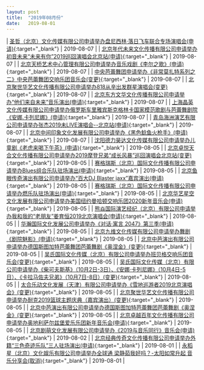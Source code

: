 ```yaml
---
layout: post
title:  "2019年08月份"
date:   2019-08-01
---
```


| [圣哲（北京）文化传媒有限公司申请举办盘尼西林·落日飞车联合专场演唱会(申请)](http://www.beijing.gov.cn/zfxxgk/110021/xzspjggs53/2019-08/07/content_8f8effc3ac3c4970a07d5e44181017f6.shtml){:target="_blank"} | 2019-08-07 |
| [北京年代未来文化传播有限公司申请举办初音未来“未来有你”2019巡回演唱会北京站(申请)](http://www.beijing.gov.cn/zfxxgk/110021/xzspjggs53/2019-08/07/content_d9df6b8028944658ad7fc410c8ded658.shtml){:target="_blank"} | 2019-08-07 |
| [北京天桥艺术中心管理有限公司申请举办音乐戏剧《李尔之歌》(申请)](http://www.beijing.gov.cn/zfxxgk/110021/xzspjggs53/2019-08/07/content_f558f5c16ac648a0b98ac68a243d6e65.shtml){:target="_blank"} | 2019-08-07 |
| [中央芭蕾舞团申请举办《非常莫扎特系列之二》中央芭蕾舞团交响乐团音乐会(变更)](http://www.beijing.gov.cn/zfxxgk/110021/xzspjggs53/2019-08/07/content_f810e6d0b3a3484a9498a5dbf651169c.shtml){:target="_blank"} | 2019-08-07 |
| [北京聚世华艺文化传播有限公司申请举办818从辛出发群星演唱会(变更)](http://www.beijing.gov.cn/zfxxgk/110021/xzspjggs53/2019-08/07/content_66bbf2b255e34c2e9d24f887b9925622.shtml){:target="_blank"} | 2019-08-07 |
| [北京东方文华文化传播有限公司申请举办“他们来自未来”音乐演出(申请)](http://www.beijing.gov.cn/zfxxgk/110021/xzspjggs53/2019-08/07/content_2b50d91942f04c38b9082829033cc0f5.shtml){:target="_blank"} | 2019-08-07 |
| [上海晶英文化传媒有限公司申请举办俄罗斯车里雅宾斯克格林卡国家模范歌剧与芭蕾舞剧院《安娜.卡列尼娜》(申请)](http://www.beijing.gov.cn/zfxxgk/110021/xzspjggs53/2019-08/07/content_78548843e66d4336b5a915b035f9623d.shtml){:target="_blank"} | 2019-08-07 |
| [青岛海洲演艺有限公司申请举办张杰2019未LIVE演唱会--北京站(申请)](http://www.beijing.gov.cn/zfxxgk/110021/xzspjggs53/2019-08/07/content_b5375421724b4654a712069e6ca8136c.shtml){:target="_blank"} | 2019-08-07 |
| [北京中间印象文化发展有限公司申请举办《黑色鲶鱼火枪手》(申请)](http://www.beijing.gov.cn/zfxxgk/110021/xzspjggs53/2019-08/07/content_84bd206e31134fdcad3e4b687837e2a0.shtml){:target="_blank"} | 2019-08-07 |
| [沈阳德力昊达文化传媒有限公司申请举办儿童剧《老虎来喝下午茶》(申请)](http://www.beijing.gov.cn/zfxxgk/110021/xzspjggs53/2019-08/05/content_de0fbbeb7d954c8caff3a8859cf30e22.shtml){:target="_blank"} | 2019-08-05 |
| [北京卓悦天合文化传播有限公司申请举办2019摩登兄弟“成长风暴”巡回演唱会北京站(变更)](http://www.beijing.gov.cn/zfxxgk/110021/xzspjggs53/2019-08/05/content_8b8d465b64b14c99935887e900ff277e.shtml){:target="_blank"} | 2019-08-05 |
| [赛格瑞斯（北京）国际文化传播有限公司申请举办Blues组合乐队驻场演出(申请)](http://www.beijing.gov.cn/zfxxgk/110021/xzspjggs53/2019-08/05/content_0bdc68708c504336970acf705bd4e58f.shtml){:target="_blank"} | 2019-08-05 |
| [北京鱼眼传奇演出有限公司申请举办“百大DJ Blaster jaxx”嘉宾演出(申请)](http://www.beijing.gov.cn/zfxxgk/110021/xzspjggs53/2019-08/05/content_da1b27d410d34cbc88ff1feb93602221.shtml){:target="_blank"} | 2019-08-05 |
| [赛格瑞斯（北京）国际文化传播有限公司申请举办燃乐队驻场演出(申请)](http://www.beijing.gov.cn/zfxxgk/110021/xzspjggs53/2019-08/05/content_4645f40eeae94755b59074cbaa5122b3.shtml){:target="_blank"} | 2019-08-05 |
| [北京华艺星空文化发展有限公司申请举办美国纽约曼哈顿交响乐团2020新年音乐会(申请)](http://www.beijing.gov.cn/zfxxgk/110021/xzspjggs53/2019-08/05/content_1ec757d771124a59a3008405c214a873.shtml){:target="_blank"} | 2019-08-05 |
| [熊焱国际演艺经纪（北京）有限公司申请举办我和我的“老朋友”姜育恒2019北京演唱会(申请)](http://www.beijing.gov.cn/zfxxgk/110021/xzspjggs53/2019-08/05/content_bad52618ae93458db25fda2b02dc3763.shtml){:target="_blank"} | 2019-08-05 |
| [华瀚国际文化发展公司申请举办《对话·寓言 2047》第三季(申请)](http://www.beijing.gov.cn/zfxxgk/110021/xzspjggs53/2019-08/05/content_e923a0214219406493355e5bd113f15e.shtml){:target="_blank"} | 2019-08-05 |
| [北京九维文化传媒有限公司申请举办舞剧《剧院魅影》(申请)](http://www.beijing.gov.cn/zfxxgk/110021/xzspjggs53/2019-08/05/content_48a47cfa27494f02b09932fe138c90d9.shtml){:target="_blank"} | 2019-08-05 |
| [北京中芭演出有限公司申请举办德国斯图加特芭蕾舞团芭蕾舞剧《奥涅金》(变更)](http://www.beijing.gov.cn/zfxxgk/110021/xzspjggs53/2019-08/05/content_6e7f9eacef7144af92485d814f16e48b.shtml){:target="_blank"} | 2019-08-05 |
| [吴氏国际文化传媒（北京）有限公司申请举办班贝格交响乐团音乐会(变更)](http://www.beijing.gov.cn/zfxxgk/110021/xzspjggs53/2019-08/05/content_38f8bc20e6a0435184363ad0b18cce71.shtml){:target="_blank"} | 2019-08-05 |
| [吴氏国际文化传媒（北京）有限公司申请举办《柴可夫斯基》（10月2日-3日）、《安娜·卡列尼娜》（10月4日-5日）、《卡拉马佐夫兄弟》（10月7日-8日）(变更)](http://www.beijing.gov.cn/zfxxgk/110021/xzspjggs53/2019-08/05/content_0fbca8483d564f69857b1c0d2bdbe8bc.shtml){:target="_blank"} | 2019-08-05 |
| [太合乐动文化发展（天津）有限公司申请举办《雪地巡游者2019北京演唱会》(变更)](http://www.beijing.gov.cn/zfxxgk/110021/xzspjggs53/2019-08/05/content_6a927b545f494dc5997cdb21ba47de6a.shtml){:target="_blank"} | 2019-08-05 |
| [北京聚世华艺文化传播有限公司申请举办耐克2019篮球主题庆典（嘉宾演出）(变更)](http://www.beijing.gov.cn/zfxxgk/110021/xzspjggs53/2019-08/05/content_bbcb0c1afb07414bbc3904e5f954f1b2.shtml){:target="_blank"} | 2019-08-05 |
| [北京中芭演出有限公司申请举办德国斯图加特芭蕾舞团芭蕾舞剧《奥涅金》(变更)](http://www.beijing.gov.cn/zfxxgk/110021/xzspjggs53/2019-08/05/content_69c62f9c3b834a7fac37f221aefb9230.shtml){:target="_blank"} | 2019-08-05 |
| [北京卓越百年文化传播有限公司申请举办奥地利萨尔兹堡爱乐乐团新年音乐会(申请)](http://www.beijing.gov.cn/zfxxgk/110021/xzspjggs53/2019-08/05/content_e53d61822c314f9f8731b9ecb7193fd6.shtml){:target="_blank"} | 2019-08-05 |
| [北京剧萌文化发展有限公司申请举办《2019与音乐同行》音乐会(申请)](http://www.beijing.gov.cn/zfxxgk/110021/xzspjggs53/2019-08/02/content_9a911c2396d042af9d6ce4a1b86561ab.shtml){:target="_blank"} | 2019-08-02 |
| [北京经典传奇文化传播有限公司申请举办外籍“三色奇迹乐队”三人驻场演出(申请)](http://www.beijing.gov.cn/zfxxgk/110021/xzspjggs53/2019-08/01/content_beb98c4bb1774ac09d201e18d576838f.shtml){:target="_blank"} | 2019-08-01 |
| [永稻星（北京）文化娱乐有限公司申请举办全球通 梁静茹我好吗？-太阳如常升起 音乐分享会(取消)](http://www.beijing.gov.cn/zfxxgk/110021/xzspjggs53/2019-08/01/content_a35f8a84db414656b4b2e16ac2b3af97.shtml){:target="_blank"} | 2019-08-01 |
